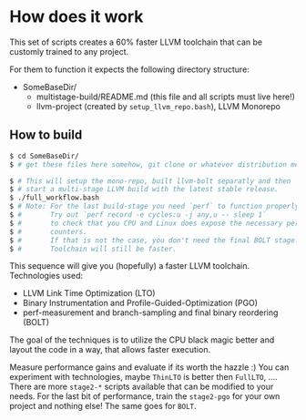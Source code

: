 # How does it work

This set of scripts creates a 60% faster LLVM toolchain that can be customly
trained to any project.

For them to function it expects the following directory structure:

-   SomeBaseDir/
    -   multistage-build/README.md (this file and all scripts must live here!)
    -   llvm-project (created by `setup_llvm_repo.bash`), LLVM Monorepo

## How to build

```bash
$ cd SomeBaseDir/
$ # get these files here somehow, git clone or whatever distribution method

$ # This will setup the mono-repo, built llvm-bolt separatly and then
$ # start a multi-stage LLVM build with the latest stable release.
$ ./full_workflow.bash
$ # Note: For the last build-stage you need `perf` to function properly.
$ #       Try out `perf record -e cycles:u -j any,u -- sleep 1`
$ #       to check that you CPU and Linux does expose the necessary performance
$ #       counters.
$ #       If that is not the case, you don't need the final BOLT stage. Your
$ #       Toolchain will still be faster.
```

This sequence will give you (hopefully) a faster LLVM toolchain.
Technologies used:

-   LLVM Link Time Optimization (LTO)
-   Binary Instrumentation and Profile-Guided-Optimization (PGO)
-   perf-measurement and branch-sampling and final binary reordering (BOLT)

The goal of the techniques is to utilize the CPU black magic better and layout
the code in a way, that allows faster execution.

Measure performance gains and evaluate if its worth the hazzle :)
You can experiment with technologies, maybe `ThinLTO` is better then `FullLTO`,
....
There are more `stage2-*` scripts available that can be modified to your needs.
For the last bit of performance, train the `stage2-pgo` for your own project
and nothing else! The same goes for `BOLT`.
